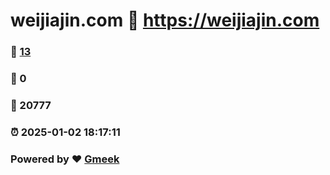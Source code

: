 # weijiajin.com :link: https://weijiajin.com 
### :page_facing_up: [13](https://weijiajin.com/tag.html) 
### :speech_balloon: 0 
### :hibiscus: 20777 
### :alarm_clock: 2025-01-02 18:17:11 
### Powered by :heart: [Gmeek](https://github.com/Meekdai/Gmeek)
